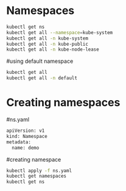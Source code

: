 # Namespaces
```sh
kubectl get ns
kubectl get all --namespace=kube-system
kubectl get all -n kube-system
kubectl get all -n kube-public
kubectl get all -n kube-node-lease
```

#using default namespace
```sh
kubectl get all
kubectl get all -n default
```

# Creating namespaces
#ns.yaml
```sh
apiVersion: v1
kind: Namespace
metadata:
  name: demo
```
#creating namespace
```sh
kubectl apply -f ns.yaml
kubectl get namespaces
kubectl get ns
```
